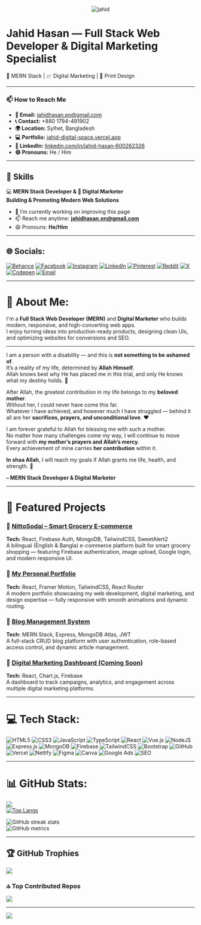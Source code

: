 <!-- 🖼️ Profile Banner -->
<p align="center">
 <img src="https://i.ibb.co.com/3YCy6tHM/White-and-Navy-Modern-Business-Consultant-Linked-In-Article-Cover-Image-20251008-025930-0000.png" alt="jahid">
</p>








# Jahid Hasan — Full Stack Web Developer & Digital Marketing Specialist  
🚀 MERN Stack | 📈 Digital Marketing | 🎨 Print Design  

---

### 📫 How to Reach Me

- **📧 Email:** [jahidhasan.en@gmail.com](mailto:jahidhasan.en@gmail.com)  
- **📞 Contact:** +880 1794-491902  
- **🌍 Location:** Sylhet, Bangladesh  
- **💻 Portfolio:** [jahid-digital-space.vercel.app](https://jahid-digital-space.vercel.app)  
- **🔗 LinkedIn:** [linkedin.com/in/jahid-hasan-600262326](https://linkedin.com/in/jahid-hasan-600262326)  
- **😄 Pronouns:** He / Him  

---

## 💼 Skills
💻 **MERN Stack Developer & 🎯 Digital Marketer**  
**Building & Promoting Modern Web Solutions**

- 🔭 I’m currently working on improving this page  
- 📫 Reach me anytime: **jahidhasan.en@gmail.com**  
- 😄 Pronouns: **He/Him**

---

## 🌐 Socials:
[![Behance](https://img.shields.io/badge/Behance-1769ff?logo=behance&logoColor=white)](https://www.behance.net/jahidhasan582)
[![Facebook](https://img.shields.io/badge/Facebook-%231877F2.svg?logo=Facebook&logoColor=white)](https://www.facebook.com/jahidhasan2950)
[![Instagram](https://img.shields.io/badge/Instagram-%23E4405F.svg?logo=Instagram&logoColor=white)](https://www.instagram.com/designer_world29)
[![LinkedIn](https://img.shields.io/badge/LinkedIn-%230077B5.svg?logo=linkedin&logoColor=white)](https://www.linkedin.com/in/jahid-hasan-600262326/)
[![Pinterest](https://img.shields.io/badge/Pinterest-%23E60023.svg?logo=Pinterest&logoColor=white)](https://www.pinterest.com/desingingbyjahid29/)
[![Reddit](https://img.shields.io/badge/Reddit-%23FF4500.svg?logo=Reddit&logoColor=white)](https://www.reddit.com/user/Some-Tradition2510/)
[![X](https://img.shields.io/badge/X-black.svg?logo=X&logoColor=white)](https://x.com/JahidHasan84323)
[![Codepen](https://img.shields.io/badge/Codepen-000000?logo=codepen&logoColor=white)](https://codepen.io/JahidDesign)
[![Email](https://img.shields.io/badge/Email-D14836?logo=gmail&logoColor=white)](mailto:jahidhasan.en@gmail.com)

---

# 💫 About Me:
I'm a **Full Stack Web Developer (MERN)** and **Digital Marketer** who builds modern, responsive, and high-converting web apps.  
I enjoy turning ideas into production-ready products, designing clean UIs, and optimizing websites for conversions and SEO.

---

I am a person with a disability — and this is **not something to be ashamed of**.  
It’s a reality of my life, determined by **Allah Himself**.  
Allah knows best why He has placed me in this trial, and only He knows what my destiny holds. 🌙

After Allah, the greatest contribution in my life belongs to my **beloved mother**.  
Without her, I could never have come this far.  
Whatever I have achieved, and however much I have struggled — behind it all are her **sacrifices, prayers, and unconditional love**. ❤️

I am forever grateful to Allah for blessing me with such a mother.  
No matter how many challenges come my way, I will continue to move forward with **my mother’s prayers and Allah’s mercy**.  
Every achievement of mine carries **her contribution** within it.

**In shaa Allah**, I will reach my goals if Allah grants me life, health, and strength. 🤲

**– MERN Stack Developer & Digital Marketer**

---

# 🚀 Featured Projects

### 🛒 [NittoSodai – Smart Grocery E-commerce](https://nittosodai.netlify.app/)
**Tech:** React, Firebase Auth, MongoDB, TailwindCSS, SweetAlert2  
A bilingual (English & Bangla) e-commerce platform built for smart grocery shopping — featuring Firebase authentication, image upload, Google login, and modern responsive UI.

### 💼 [My Personal Portfolio](https://jahid-digital-space.vercel.app/)
**Tech:** React, Framer Motion, TailwindCSS, React Router  
A modern portfolio showcasing my web development, digital marketing, and design expertise — fully responsive with smooth animations and dynamic routing.

### 📰 [Blog Management System](https://github.com/JahidDesign/blog-management)
**Tech:** MERN Stack, Express, MongoDB Atlas, JWT  
A full-stack CRUD blog platform with user authentication, role-based access control, and dynamic article management.

### 📢 [Digital Marketing Dashboard (Coming Soon)](#)
**Tech:** React, Chart.js, Firebase  
A dashboard to track campaigns, analytics, and engagement across multiple digital marketing platforms.

---

# 💻 Tech Stack:
![HTML5](https://img.shields.io/badge/html5-%23E34F26.svg?style=for-the-badge&logo=html5&logoColor=white)
![CSS3](https://img.shields.io/badge/css3-%231572B6.svg?style=for-the-badge&logo=css3&logoColor=white)
![JavaScript](https://img.shields.io/badge/javascript-%23323330.svg?style=for-the-badge&logo=javascript&logoColor=%23F7DF1E)
![TypeScript](https://img.shields.io/badge/typescript-%23007ACC.svg?style=for-the-badge&logo=typescript&logoColor=white)
![React](https://img.shields.io/badge/react-%2320232a.svg?style=for-the-badge&logo=react&logoColor=%2361DAFB)
![Vue.js](https://img.shields.io/badge/vuejs-%2335495e.svg?style=for-the-badge&logo=vuedotjs&logoColor=%234FC08D)
![NodeJS](https://img.shields.io/badge/node.js-6DA55F?style=for-the-badge&logo=node.js&logoColor=white)
![Express.js](https://img.shields.io/badge/express.js-%23404d59.svg?style=for-the-badge&logo=express&logoColor=%2361DAFB)
![MongoDB](https://img.shields.io/badge/MongoDB-%234ea94b.svg?style=for-the-badge&logo=mongodb&logoColor=white)
![Firebase](https://img.shields.io/badge/firebase-%23039BE5.svg?style=for-the-badge&logo=firebase)
![TailwindCSS](https://img.shields.io/badge/TailwindCSS-38B2AC?style=for-the-badge&logo=tailwind-css&logoColor=white)
![Bootstrap](https://img.shields.io/badge/bootstrap-%23563D7C.svg?style=for-the-badge&logo=bootstrap&logoColor=white)
![GitHub](https://img.shields.io/badge/github-%23121011.svg?style=for-the-badge&logo=github&logoColor=white)
![Vercel](https://img.shields.io/badge/vercel-%23000000.svg?style=for-the-badge&logo=vercel&logoColor=white)
![Netlify](https://img.shields.io/badge/netlify-%23000000.svg?style=for-the-badge&logo=netlify&logoColor=#00C7B7)
![Figma](https://img.shields.io/badge/figma-%23F24E1E.svg?style=for-the-badge&logo=figma&logoColor=white)
![Canva](https://img.shields.io/badge/Canva-%2300C4CC.svg?style=for-the-badge&logo=Canva&logoColor=white)
![Google Ads](https://img.shields.io/badge/Google%20Ads-4285F4?style=for-the-badge&logo=googleads&logoColor=white)
![SEO](https://img.shields.io/badge/SEO-4285F4?style=for-the-badge&logo=google&logoColor=white)

---

# 📊 GitHub Stats:
![](https://github-readme-stats.vercel.app/api?username=JahidDesign&theme=transparent&hide_border=false&include_all_commits=false&count_private=false)<br/>
[![Top Langs](https://github-readme-stats.vercel.app/api/top-langs/?username=JahidDesign&layout=compact)](https://github.com/anuraghazra/github-readme-stats)

![GitHub streak stats](https://streak-stats.demolab.com/?user=JahidDesign&theme=transparent&hide_border=false)  
![GitHub metrics](https://metrics.lecoq.io/JahidDesign)

---

## 🏆 GitHub Trophies
![](https://github-profile-trophy.vercel.app/?username=JahidDesign&theme=radical&no-frame=false&no-bg=true&margin-w=4)

### 🔝 Top Contributed Repos
![](https://github-contributor-stats.vercel.app/api?username=JahidDesign&limit=5&theme=dark&combine_all_yearly_contributions=true)

---

[![](https://visitcount.itsvg.in/api?id=JahidDesign&icon=0&color=0)](https://visitcount.itsvg.in)

<!-- Proudly created with GPRM (https://gprm.itsvg.in) -->
